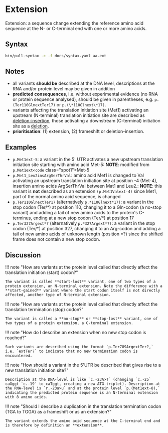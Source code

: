# Extension

<!-- ## Definition -->

Extension: a sequence change extending the reference amino acid sequence at the N- or C-terminal end with one or more amino acids.

## Syntax

```sh exec="true"
bin/pull-syntax -c -f docs/syntax.yaml aa.ext
```

## Notes

- all variants **should be** described at the DNA level, descriptions at the RNA and/or protein level may be given in addition
- **predicted consequences**, i.e. without experimental evidence (no RNA or protein sequence analysed), should be given in parentheses, e.g. `p.(Ter110GlnextTer17)` or `p.(\*110Glnext\*17)`.
- variants affecting the translation initiation site (Met1) activating an upstream (N-terminal) translation initiation site are described as [deletion-insertion](delins.md), those activating a downstream (C-terminal) initiation site as a [deletion](deletion.md).
- **prioritisation**: (1) extension, (2) frameshift or deletion-insertion.

## Examples

- `p.Met1ext-5`: a variant in the 5' UTR activates a new upstream translation initiation site starting with amino acid Met-5: **NOTE**: modified from `p.Met1ext<code` class="spot1">Met</code>-5
- `p.Met1_Leu2insArgSerThrVal`: amino acid Met1 is changed to Val activating an upstream translation initiation site at position -4 (Met-4), insertion amino acids ArgSerThrVal between Mat1 and Leu2.: **NOTE**: this variant is **not** described as an extension `(p.Met1Valext-4)` since Met1, part of the normal amino acid sequence, is changed
- `p.Ter110GlnextTer17` (alternatively `p.*110Glnext*17)`: a variant in the stop codon (Ter/\*) at position 110, changing it to a Gln-codon (a no-stop variant) and adding a tail of new amino acids to the protein's C-terminus, ending at a new stop codon (Ter/\*) at position 17
- `p.Ter327Argext*?` (alternatively `p.*327Argext*?)`: a variant in the stop codon (Ter/\*) at position 327, changing it to an Arg-codon and adding a tail of new amino acids of unknown length (position \*?) since the shifted frame does not contain a new stop codon.

## Discussion

!!! note "How are variants at the protein level called that directly affect the translation initiation (start) codon?"

    The variant is called **start-lost** variant, one of two types of a protein extension, an N-terminal extension. Note the difference with a **start-gained** variant where the start codon itself is not directly affected, another type of N-terminal extension.

!!! note "How are variants at the protein level called that directly affect the translation termination (stop) codon?"

    The variant is called a **no-stop** or **stop-lost** variant, one of two types of a protein extension, a C-terminal extension.

!!! note "<a id='noend'></a>How do I describe an extension when no new stop codon is reached?"

    Such variants are described using the format `p.Ter789ArgextTer?,` i.e. `extTer?` to indicate that no new termination codon is encountered.

!!! note "How should a variant in the 5'UTR be described that gives rise to a new translation initiation site?"

    Description at the DNA-level is like `c.-23A>T` (changing `c.-25` caGggt `c.-19` to caTggt, creating a new ATG-triplet). Description at the RNA-level is `r.-23a>u` and at the protein level `p.(Met1ext-8),` indicating the predicted protein sequence is an N-terminal extension with 8 amino acids.

!!! note "Should I describe a duplication in the translation termination codon (TGA to TGGA) as a frameshift or as an extension?"

    The variant extends the amino acid sequence at the C-terminal end and is therefore by definition an **extension**.
